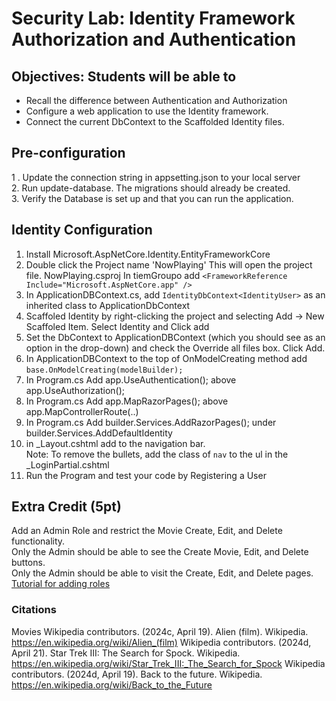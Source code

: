 # Security Lab: Identity Framework Authorization and Authentication
## Objectives: Students will be able to
- Recall the difference between Authentication and Authorization   
- Configure a web application to use the Identity framework.   
- Connect the current DbContext to the Scaffolded Identity files.   

## Pre-configuration 
1 . Update the connection string in appsetting.json to your local server   
2. Run update-database. The migrations should already be created.  
3. Verify the Database is set up and that you can run the application.    

## Identity Configuration 
1. Install Microsoft.AspNetCore.Identity.EntityFrameworkCore
2. Double click the Project name 'NowPlaying' This will open the project file. NowPlaying.csproj In tiemGroupo add `<FrameworkReference Include="Microsoft.AspNetCore.app" />`   
3. In ApplicationDBContext.cs, add `IdentityDbContext<IdentityUser>` as an inherited class to ApplicationDbContext   
4. Scaffoled Identity by right-clicking the project and selecting Add -> New Scaffoled Item. Select Identity and Click add   
5. Set the DbContext to ApplicationDBContext (which you should see as an option in the drop-down) and check the Override all files box. Click Add.   
6. In ApplicationDBContext to the top of OnModelCreating method add `base.OnModelCreating(modelBuilder);`    
7. In Program.cs Add app.UseAuthentication(); above app.UseAuthorization();   
8. In Program.cs Add app.MapRazorPages(); above app.MapControllerRoute(..)   
9. In Program.cs Add builder.Services.AddRazorPages(); under builder.Services.AddDefaultIdentity   
10. in _Layout.cshtml add     <partial name="_LoginPartial" /> to the navigation bar.    
Note: To remove the bullets, add the class of `nav` to the ul in the _LoginPartial.cshtml   
11. Run the Program and test your code by Registering a User   

## Extra Credit (5pt)
Add an Admin Role and restrict the Movie Create, Edit, and Delete functionality.    
Only the Admin should be able to see the Create Movie, Edit, and Delete buttons.    
Only the Admin should be able to visit the Create, Edit, and Delete pages.    
[Tutorial for adding roles](https://www.youtube.com/watch?v=Y6DCP-yH-9Q&ab_channel=tutorialsEU-C%23)   

### Citations 
Movies
Wikipedia contributors. (2024c, April 19). Alien (film). Wikipedia. https://en.wikipedia.org/wiki/Alien_(film)
Wikipedia contributors. (2024d, April 21). Star Trek III: The Search for Spock. Wikipedia. https://en.wikipedia.org/wiki/Star_Trek_III:_The_Search_for_Spock
Wikipedia contributors. (2024d, April 19). Back to the future. Wikipedia. https://en.wikipedia.org/wiki/Back_to_the_Future